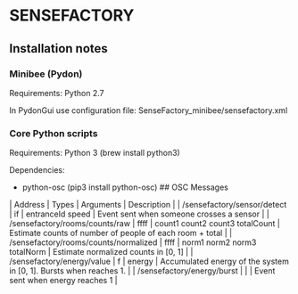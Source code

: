 # SENSEFACTORY

## Installation notes

### Minibee (Pydon)

Requirements: Python 2.7

In PydonGui use configuration file: SenseFactory_minibee/sensefactory.xml

### Core Python scripts

Requirements: Python 3 (brew install python3)

Dependencies:
 * python-osc (pip3 install python-osc) ## OSC Messages

 | Address  | Types | Arguments | Description |
 | /sensefactory/sensor/detect  | if | entranceId speed | Event sent when someone crosses a sensor |
 | /sensefactory/rooms/counts/raw  | ffff | count1 count2 count3 totalCount | Estimate counts of number of people of each room + total |
 | /sensefactory/rooms/counts/normalized  | ffff | norm1 norm2 norm3 totalNorm | Estimate normalized counts in [0, 1] |
 | /sensefactory/energy/value  | f | energy | Accumulated energy of the system in [0, 1]. Bursts when reaches 1. |
 | /sensefactory/energy/burst  |  |  | Event sent when energy reaches 1 |